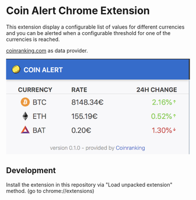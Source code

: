 # Coin Alert Chrome Extension

This extension display a configurable list of values for different currencies and you can be alerted when a configurable threshold for one of the currencies is reached.

[coinranking.com](Coinranking) as data provider.

![preview](https://raw.githubusercontent.com/jbehuet/coin-alert-extension/master/assets/images/preview.png)

## Development

Install the extension in this repository via "Load unpacked extension" method. (go to chrome://extensions)